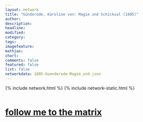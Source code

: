 ```yaml
---
layout: network
title: "Günderode, Karoline von: Magie und Schicksal (1805)"
author:
description:
headline:
modified:
category:
tags: 
imagefeature: 
mathjax: 
chart: 
comments: false
featured: false
list: false
networkdata: 1805-Guenderode-Magie_und.json
---
```

{% include network.html %}
{% include network-static.html %}
<div class="row">
  <div class="small-5 small-centered columns"><a href="/matrix440"><h1>follow me to the matrix</h1></a>
</div>
</div>
